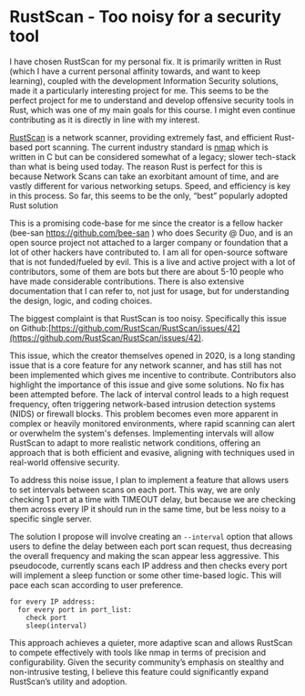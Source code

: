 # RustScan - Too noisy for a security tool

I have chosen RustScan for my personal fix.  It is primarily written in Rust (which I have a current personal affinity towards, and want to keep learning), coupled with the development Information Security solutions, made it a particularly interesting project for me. This seems to be the perfect project for me to understand and develop offensive security tools in Rust, which was one of my main goals for this course. I might even continue contributing as it is directly in line with my interest.

[RustScan](https://github.com/RustScan/RustScan) is a network scanner, providing extremely fast, and efficient Rust-based port scanning. The current industry standard is [nmap](https://nmap.org/) which is written in C but  can be considered somewhat of a legacy; slower tech-stack than what is being used today. The reason Rust is perfect for this is because Network Scans can take an exorbitant amount of time, and are vastly different for various networking setups. Speed, and efficiency is key in this process. So far, this seems to be the only, “best” popularly adopted Rust solution

This is a promising code-base for me since the creator is a fellow hacker (bee-san https://github.com/bee-san ) who does Security @ Duo, and is an open source project not attached to a larger company or foundation that a lot of other hackers have contributed to. I am all for open-source software that is not funded/fueled by evil. This is a live and active project with a lot of contributors, some of them are bots but there are about 5-10 people who have made considerable contributions. There is also extensive documentation that I can refer to, not just for usage, but for understanding the design, logic, and coding choices.

The biggest complaint is that RustScan is too noisy. Specifically this issue on Github:[https://github.com/RustScan/RustScan/issues/42](https://github.com/RustScan/RustScan/issues/42). 

This issue, which the creator themselves opened in 2020, is a long standing issue that is a core feature for any network scanner, and has still has not been implemented which gives me incentive to contribute. Contributors also highlight the importance of this issue and give some solutions. No fix has been attempted before. The lack of interval control leads to a high request frequency, often triggering network-based intrusion detection systems (NIDS) or firewall blocks. This problem becomes even more apparent in complex or heavily monitored environments, where rapid scanning can alert or overwhelm the system's defenses. Implementing intervals will allow RustScan to adapt to more realistic network conditions, offering an approach that is both efficient and evasive, aligning with techniques used in real-world offensive security.
  
To address this noise issue, I plan to implement a feature that allows users to set intervals between scans on each port. This way, we are only checking 1 port at a time with TIMEOUT delay, but because we are checking them across every IP it should run in the same time, but be less noisy to a specific single server.  

The solution I propose will involve creating an `--interval` option that allows users to define the delay between each port scan request, thus decreasing the overall frequency and making the scan appear less aggressive. This pseudocode, currently scans each IP address and then checks every port will implement a sleep function or some other time-based logic. This will pace each scan according to user preference. 
  
```
for every IP address:
  for every port in port_list:
    check port
    sleep(interval)
```

This approach achieves a quieter, more adaptive scan and allows RustScan to compete effectively with tools like nmap in terms of precision and configurability. Given the security community’s emphasis on stealthy and non-intrusive testing, I believe this feature could significantly expand RustScan’s utility and adoption.
